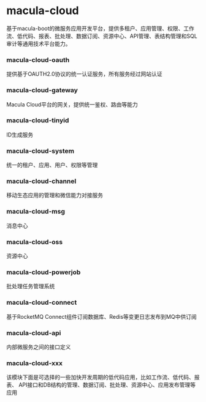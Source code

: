 # macula-cloud

基于macula-boot的微服务应用开发平台，提供多租户、应用管理、权限、工作流、低代码、报表、批处理、数据订阅、资源中心、API管理、表结构管理和SQL审计等通用技术平台能力。

### macula-cloud-oauth

提供基于OAUTH2.0协议的统一认证服务，所有服务经过网站认证

### macula-cloud-gateway

Macula Cloud平台的网关，提供统一鉴权、路由等能力

### macula-cloud-tinyid

ID生成服务

### macula-cloud-system

统一的租户、应用、用户、权限等管理

### macula-cloud-channel

移动生态应用的管理和微信能力对接服务

### macula-cloud-msg

消息中心

### macula-cloud-oss

资源中心

### macula-cloud-powerjob

批处理任务管理系统

### macula-cloud-connect

基于RocketMQ Connect组件订阅数据库、Redis等变更日志发布到MQ中供订阅

### macula-cloud-api

内部微服务之间的接口定义

### macula-cloud-xxx

该模块下面是可选择的一些加快开发周期的低代码应用，比如工作流、低代码、报表、
API接口和DB结构的管理、数据订阅、批处理、资源中心、应用发布管理等应用
